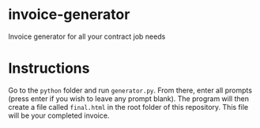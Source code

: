# invoice-generator
Invoice generator for all your contract job needs

# Instructions
Go to the `python` folder and run `generator.py`. From there, enter all prompts (press enter if you wish to leave any prompt blank). The program will then create a file called `final.html` in the root folder of this repository. This file will be your completed invoice.
